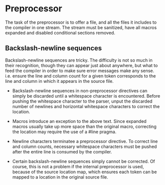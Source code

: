# Preprocessor

The task of the preprocessor is to offer a file, and all the files it includes
to the compiler in one stream. The stream must be sanitized, have all macros
expanded and disabled conditional sections removed.

## Backslash-newline sequences
Backslash-newline sequences are tricky. The difficulty is not so much in their
recognition, though they can appear just about anywhere, but what to feed the
compiler in order to make sure error messages make any sense. i.e. ensure the
line and column count for a given token corresponds to the line and column
in which it appears in the source file.

* Backslash-newline sequences in non-preprocessor directives can simply be
  discarded until a whitespace character is encountered. Before pushing the
  whitespace character to the parser, unput the discarded number of newlines
  and horizontal whitespace characters to correct the location.

* Macros introduce an exception to the above text. Since expanded macros
  usually take up more space than the original macro, correcting the location
  may require the use of a #line pragma.

* Newline characters terminatee a preprocessor directive. To correct line and
  column counts, necessary whitespace characters must be pushed after the
  entire line is consumed by the compiler.

* Certain backslash-newline sequences simply cannot be corrected. Of course,
  this is not a problem if the internal preprocessor is used, because of the
  source location map, which ensures each token can be mapped to a location
  in the original source file.

